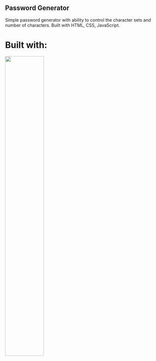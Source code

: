 ## Password Generator

Simple password generator with ability to control the character sets and number of characters. Built with HTML, CSS, JavaScript.

# Built with:   

<img src="https://www.freepnglogos.com/uploads/html5-logo-png/html5-logo-devextreme-multi-purpose-controls-html-javascript-3.png" width="50%">
